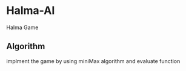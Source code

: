 # Halma-AI
Halma Game
## Algorithm 
implment the game by using miniMax algorithm and evaluate function 
